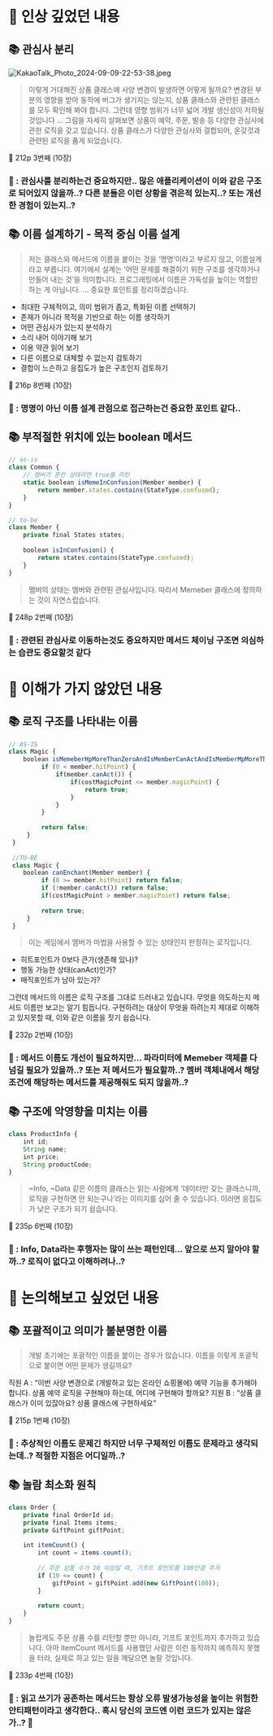# 📌 인상 깊었던 내용

## **📚 관심사 분리**

![KakaoTalk_Photo_2024-09-09-22-53-38.jpeg](https://prod-files-secure.s3.us-west-2.amazonaws.com/571c1952-01e0-464b-8ba7-04ce180d0108/cbad4640-593b-4e9a-9e68-bee11eb408d7/KakaoTalk_Photo_2024-09-09-22-53-38.jpeg)

> 이렇게 거대해진 상품 클래스에 사양 변경이 발생하면 어떻게 될까요? 변경된 부분의 영향을 받아 동작에 버그가 생기지는 않는지, 상품 클래스와 관련된 클래스를 모두 확인해 봐야 합니다. 그런데 영향 범위가 너무 넓어 개발 생산성이 저하될 것입니다
…
그림을 자세히 살펴보면 상품이 예약, 주문, 발송 등 다양한 관심사에 관한 로직을 갖고 있습니다. 상품 클래스가 다양한 관심사와 결합되어, 온갖것과 관련된 로직을 품게 되었습니다.

📕 212p 3번째 (10장)
> 

### **🧐 : 관심사를 분리하는건 중요하지만.. 많은 애플리케이션이 이와 같은 구조로 되어있지 않을까..? 다른 분들은 이런 상황을 겪은적 있는지..? 또는 개선한 경험이 있는지..?**

## **📚 이름 설계하기 - 목적 중심 이름 설계**

> 저는 클래스와 메서드에 이름을 붙이는 것을 ‘명명’이라고 부르지 않고, 이름설계라고 부릅니다. 여기에서 설계는 ‘어떤 문제를 해결하기 위한 구조를 생각하거나 만들어 내는 것’을 의미합니다. 
프로그래밍에서 이름은 가독성을 높이는 역할만 하는 게 아닙니다. 
…
중요한 포인트를 정리하겠습니다.
- 최대한 구체적이고, 의미 범위가 좁고, 특화된 이름 선택하기
- 존재가 아니라 목적을 기반으로 하는 이름 생각하기
- 어떤 관심사가 있는지 분석하기
- 소리 내어 이야기해 보기
- 이용 약관 읽어 보기
- 다른 이름으로 대체할 수 없는지 검토하기
- 결합이 느슨하고 응집도가 높은 구조인지 검토하기

📕 216p 8번째 (10장)
> 

### **🧐 : 명명이 아닌 이름 설계 관점으로 접근하는건 중요한 포인트 같다..**

## **📚 부적절한 위치에 있는 boolean 메서드**

```jsx
// as-is
class Common {
	// 멤버가 혼란 상태라면 true를 리턴
	static boolean isMemeInConfusion(Member member) {
		return member.states.contains(StateType.confused);
	}
}

// to-be
class Member {
	private final States states;
	
	boolean isInConfusion() {
		return states.contains(StateType.confused);
	}
}
```

> 멤버의 상태는 멤버와 관련된 관심사입니다. 따라서 Memeber 클래스에 정의하는 것이 자연스럽습니다. 

📕 248p 2번째 (10장)
> 

### **🧐 : 관련된 관심사로 이동하는것도 중요하지만 메서드 체이닝 구조면 의심하는 습관도 중요할것 같다**

# 📌 이해가 가지 않았던 내용

## **📚 로직 구조를 나타내는 이름**

```jsx
// AS-IS
class Magic {
	boolean isMemeberHpMoreThanZeroAndIsMemberCanActAndIsMemberMpMoreThanMagicCostMp(Member member) {
		 if (0 < member.hitPoint) {
			 if(member.canAct()) {
				 if(costMagicPoint <= member.magicPoint) {
					 return true;
				 }
			 }
		 }
		 
		 return false;
	 }
 }
 
 //TO-BE
 class Magic {
	boolean canEnchant(Member member) {
		 if (0 >= member.hitPoint) return false;
		 if (!member.canAct()) return false;
		 if(costMagicPoint > member.magicPoint) return false;
		 
		 return true;
	 }
 }
```

> 이는 게임에서 멤버가 마법을 사용할 수 있는 상태인지 판정하는 로직입니다. 
- 히트포인트가 0보다 큰가(생존해 있나)?
- 행동 가능한 상태(canAct)인가?
- 매직포인트가 남아 있는가?

그런데 메서드의 이름은 로직 구조를 그대로 드러내고 있습니다. 무엇을 의도하는지 메서드 이름만 보고는 알기 힘듭니다. 구현하려는 대상이 무엇을 하려는지 제대로 이해하고 있지못할 때, 이와 같은 이름을 짓기 쉽습니다.

📕 232p 2번째 (10장)
> 

### **🧐 : 메서드 이름도 개선이 필요하지만… 파라미터에 Memeber 객체를 다 넘길 필요가 있을까..? 또는 저 메서드가 필요할까..? 멤버 객체내에서 해당 조건에 해당하는 메서드를 제공해줘도 되지 않을까..?**

## **📚 구조에 악영향을 미치는 이름**

```jsx
class ProductInfo {
	int id;
	String name;
	int price;
	String productCode;
}
```

> ~Info, ~Data 같은 이름의 클래스는 읽는 사람에게 ‘데이터만 갖는 클래스니까, 로직을 구현하면 안 되는구나’라는 이미지를 심어 줄 수 있습니다. 이러면 응집도가 낮은 구조가 되기 쉽습니다.

📕 235p 6번째 (10장)
> 

### **🧐 : Info, Data라는 후행자는 많이 쓰는 패턴인데… 앞으로 쓰지 말아야 할까..? 로직이 없다고 이해하려나..?**

# 📌 논의해보고 싶었던 내용

## **📚 포괄적이고 의미가 불분명한 이름**

> 개발 초기에는 포괄적인 이름을 붙이는 경우가 많습니다. 이름을 이렇게 포괄적으로 붙이면 어떤 문제가 생길까요?

직원 A : “이번 사양 변경으로 (개발하고 있는 온라인 쇼핑몰에) 예약 기능을 추가해야 합니다. 상품 예약 로직을 구현해야 하는데, 어디에 구현해야 할까요?
지원 B : “상품 클래스가 이미 있잖아요? 상품 클래스에 구현하세요”

📕 215p 1번째 (10장)
> 

### **🧐 : 추상적인 이름도 문제긴 하지만 너무 구체적인 이름도 문제라고 생각되는데..? 적절한 지점은 어디일까..?**

## **📚 놀람 최소화 원칙**

```jsx
class Order {
	private final OrderId id;
	private final Items items;
	private GiftPoint giftPoint;
	
	int itemCount() {
		int count = items.count();
		
		// 주문 상품 수가 10 이상일 때, 기프트 포인트를 100만큼 추가
		if (10 <= count) {
			giftPoint = giftPoint.add(new GiftPoint(100));
		}
		
		return count;
	}
}
```

> 놀랍게도 주문 상품 수를 리턴할 뿐만 아니라, 기프트 포인트까지 추가하고 있습니다. 아마 itemCount 메서드를 사용했던 사람은 이런 동작까지 예측하지 못했을 터라, 실제로 하고 있는 일을 깨달으면 놀랄 것입니다.

📕 233p 4번째 (10장)
> 

### **🧐 : 읽고 쓰기가 공존하는 메서드는 항상 오류 발생가능성을 높이는 위험한 안티패턴이라고 생각한다.. 혹시 당신의 코드엔 이런 코드가 있지는 않은가..? 🔫**
